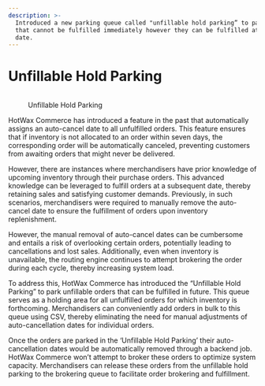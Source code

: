 ```yaml
---
description: >-
  Introduced a new parking queue called "unfillable hold parking” to park orders
  that cannot be fulfilled immediately however they can be fulfilled at a future
  date.
---
```


# Unfillable Hold Parking

<figure><img src="https://www.hotwax.co/hubfs/Unfillable%20Hold%20Queue.png" alt=""><figcaption><p>Unfillable Hold Parking</p></figcaption></figure>

HotWax Commerce has introduced a feature in the past that automatically assigns an auto-cancel date to all unfulfilled orders. This feature ensures that if inventory is not allocated to an order within seven days, the corresponding order will be automatically canceled, preventing customers from awaiting orders that might never be delivered.&#x20;

However, there are instances where merchandisers have prior knowledge of upcoming inventory through their purchase orders. This advanced knowledge can be leveraged to fulfill orders at a subsequent date, thereby retaining sales and satisfying customer demands. Previously, in such scenarios, merchandisers were required to manually remove the auto-cancel date to ensure the fulfillment of orders upon inventory replenishment.

However, the manual removal of auto-cancel dates can be cumbersome and entails a risk of overlooking certain orders, potentially leading to cancellations and lost sales. Additionally, even when inventory is unavailable, the routing engine continues to attempt brokering the order during each cycle, thereby increasing system load.

To address this, HotWax Commerce has introduced the “Unfillable Hold Parking” to park unfillable orders that can be fulfilled in future. This queue serves as a holding area for all unfulfilled orders for which inventory is forthcoming. Merchandisers can conveniently add orders in bulk to this queue using CSV, thereby eliminating the need for manual adjustments of auto-cancellation dates for individual orders.

Once the orders are parked in the ‘Unfillable Hold Parking’ their auto-cancellation dates would be automatically removed through a backend job. HotWax Commerce won’t attempt to broker these orders to optimize system capacity. Merchandisers can release these orders from the unfillable hold parking to the brokering queue to facilitate order brokering and fulfillment.
